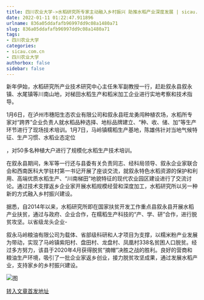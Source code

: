 ```yaml
---
title: 四川农业大学->水稻研究所专家主动融入乡村振兴 助推水稻产业深度发展 | sicau.com.cn
date: 2022-01-11 01:22:47.911896
urlname: 836a05ddafafb96997dd9c08a1480a71
slug: 836a05ddafafb96997dd9c08a1480a71
tags: 
- 四川农业大学
categories:
- sicau.com.cn
- 四川农业大学
authorbox: false
sidebar: false
---
```

新年伊始，水稻研究所产业技术研究中心主任朱军副教授一行，赶赴叙永县叙永镇、水尾镇等川南山地，对梯田水稻生产和稻米加工企业进行实地考察和技术指导。  

1月6日，在泸州市穗阳生态农业有限公司和叙永县旺龙勇闯种植农场，水稻所专家对“跨界”企业负责人就水稻品种选择、地标品牌建立、“种、收、储、加”等生产环节进行了现场技术培训。1月7日，马岭镇糯稻生产基地，陈雄伟针对当地气候特征、生产习惯、水稻业态定位
<!--more-->
，对50多名种植大户进行了规模化水稻生产技术培训。

在叙永县期间，朱军等一行还与县委有关负责同志、经科局领导、叙永企业家联合会和西南医科大学驻村第一书记开展了座谈交流，就叙永特色水稻资源的保护和利用、高端优质水稻生产、“川南梯田”地貌特征的现代农业园区建设进行了交流讨论。通过技术支撑返乡企业家开展水稻规模经营和深度加工，水稻研究所以另一种新的方式融入乡村振兴建设。

据悉，自2014年以来，水稻研究所即在国家扶贫开发工作重点县叙永县开展水稻产业扶贫，通过与政府、企业合作，在糯稻生产科技的“产、学、研”合作，进行脱贫攻坚。以省级龙头企业-

叙永马岭粮油有限公司为载体、省部级科研和人才项目为支撑，以糯米粉产业发展为带动，实现了马岭镇紫阳村、盘田村、龙盘村、凤凰村338名贫困人口脱贫。经过多方努力，该县于2020年4月获得脱贫“摘帽”决胜之战的胜利。良好的营商和粮油生产环境，吸引了一批企业家返乡创业，接力脱贫攻坚成果，通过发展水稻产业，支持家乡的乡村振兴建设。

![图](https://news.sicau.edu.cn/__local/5/62/53/6A8EFAEBC83C92E7E6286B32504_3A88892F_1ABE8.jpg)

[转入文章首发地址](https://news.sicau.edu.cn/info/1078/66430.htm)